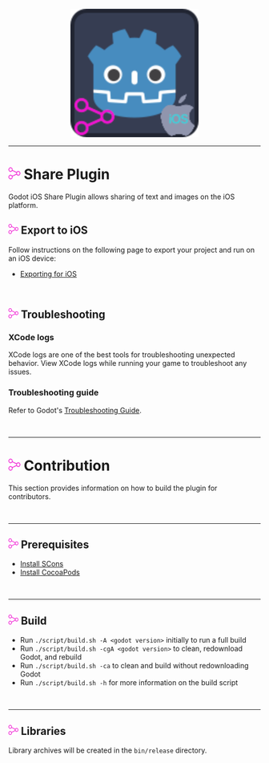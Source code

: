 <p align="center">
	<img width="256" height="256" src="../demo/assets/share-ios.png">
</p>

---
# <img src="../addon/icon.png" width="24"> Share Plugin
Godot iOS Share Plugin allows sharing of text and images on the iOS platform.

## <img src="../addon/icon.png" width="20"> Export to iOS
Follow instructions on the following page to export your project and run on an iOS device:
- [Exporting for iOS](https://docs.godotengine.org/en/stable/tutorials/export/exporting_for_ios.html)

<br/>

## <img src="../addon/icon.png" width="20"> Troubleshooting

### XCode logs
XCode logs are one of the best tools for troubleshooting unexpected behavior. View XCode logs while running your game to troubleshoot any issues.


### Troubleshooting guide
Refer to Godot's [Troubleshooting Guide](https://docs.godotengine.org/en/stable/tutorials/export/exporting_for_ios.html#troubleshooting).

<br/>


___

# <img src="../addon/icon.png" width="24"> Contribution

This section provides information on how to build the plugin for contributors.

<br/>

___

## <img src="../addon/icon.png" width="20"> Prerequisites

- [Install SCons](https://scons.org/doc/production/HTML/scons-user/ch01s02.html)
- [Install CocoaPods](https://guides.cocoapods.org/using/getting-started.html)

<br/>

___

## <img src="../addon/icon.png" width="20"> Build

- Run `./script/build.sh -A <godot version>` initially to run a full build
- Run `./script/build.sh -cgA <godot version>` to clean, redownload Godot, and rebuild
- Run `./script/build.sh -ca` to clean and build without redownloading Godot
- Run `./script/build.sh -h` for more information on the build script

<br/>

___

## <img src="../addon/icon.png" width="20"> Libraries

Library archives will be created in the `bin/release` directory.
